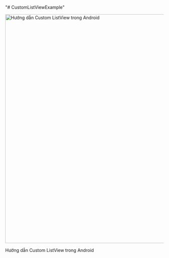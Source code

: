 "# CustomListViewExample" 


<img class="size-full wp-image-1337" title="Hướng dẫn Custom ListView trong Android" src="http://2dev4u.com/wp-content/uploads/2016/06/2dev4u.comHuong-dan-custom-ListView-trong-Android2.png" alt="Hướng dẫn Custom ListView trong Android" width="945" height="728" />

Hướng dẫn Custom ListView trong Android
